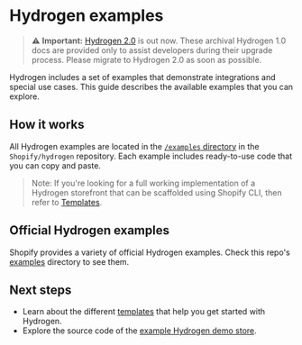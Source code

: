 # Hydrogen examples


> ⚠️ **Important:** [Hydrogen 2.0](https://hydrogen.shopify.dev) is out now. These archival Hydrogen 1.0 docs are provided only to assist developers during their upgrade process. Please migrate to Hydrogen 2.0 as soon as possible.


Hydrogen includes a set of examples that demonstrate integrations and special use cases. This guide describes the available examples that you can explore.

## How it works

All Hydrogen examples are located in the [`/examples` directory](https://github.com/Shopify/hydrogen/tree/main/examples/) in the `Shopify/hydrogen` repository. Each example includes ready-to-use code that you can copy and paste.

> Note:
> If you're looking for a full working implementation of a Hydrogen storefront that can be scaffolded using Shopify CLI, then refer to [Templates](/docs/tutorials/getting-started/templates).

## Official Hydrogen examples

Shopify provides a variety of official Hydrogen examples. Check this repo's [examples](/examples) directory to see them.

## Next steps

- Learn about the different [templates](/docs/tutorials/getting-started/templates) that help you get started with Hydrogen.
- Explore the source code of the [example Hydrogen demo store](https://github.com/Shopify/hydrogen/tree/main/templates/demo-store).
